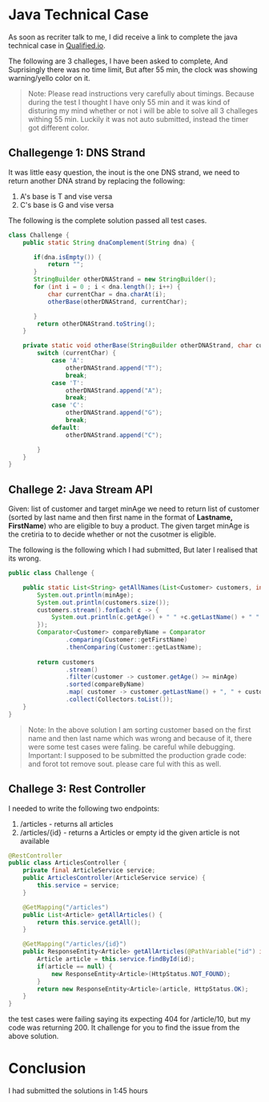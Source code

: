 # Java Technical Case
As soon as recriter talk to me, I did receive a link to complete the java technical case in [Qualified.io](https://www.qualified.io/assess/5bd1b12f82f35e000fb6e517/review?invite=mZCWebxYCohWbA).

The following are 3 challeges, I have been asked to complete, And Suprisingly there was no time limit, But after 55 min, the clock was showing warning/yello color on it.
> Note: Please read instructions very carefully about timings. Because during the test I thought I have only 55 min and it was kind of disturing my mind whether or not i will be able to solve all 3 challeges withing 55 min. Luckily it was not auto submitted, instead the timer got different color.

## Challegenge 1: DNS Strand

It was little easy question, the inout is the one DNS strand, we need to return another DNA strand by replacing the following:
1. A's base is T and vise versa
2. C's base is G and vise versa

The following is the complete solution passed all test cases.
```java
class Challenge {
    public static String dnaComplement(String dna) {

       if(dna.isEmpty()) {
           return "";
       }
       StringBuilder otherDNAStrand = new StringBuilder();
       for (int i = 0 ; i < dna.length(); i++) {
           char currentChar = dna.charAt(i);
           otherBase(otherDNAStrand, currentChar);

       }
        return otherDNAStrand.toString();
    }

    private static void otherBase(StringBuilder otherDNAStrand, char currentChar) {
        switch (currentChar) {
            case 'A':
                otherDNAStrand.append("T");
                break;
            case 'T':
                otherDNAStrand.append("A");
                break;
            case 'C':
                otherDNAStrand.append("G");
                break;
            default:
                otherDNAStrand.append("C");

        }
    }
}
```

## Challege 2: Java Stream API
Given: list of customer and target minAge
we need to return list of customer (sorted by last name and then first name in the format of **Lastname, FirstName**) who are eligible to buy a product. The given target minAge is the cretiria to to decide whether or not the cusotmer is eligible.

The following is the following which I had submitted, But later I realised that its wrong.
```java
public class Challenge {

    public static List<String> getAllNames(List<Customer> customers, int minAge) {
        System.out.println(minAge);
        System.out.println(customers.size());
        customers.stream().forEach( c -> {
            System.out.println(c.getAge() + " " +c.getLastName() + " " + c.getFirstName());
        });
        Comparator<Customer> compareByName = Comparator
                .comparing(Customer::getFirstName)
                .thenComparing(Customer::getLastName);
        
        return customers
                .stream()
                .filter(customer -> customer.getAge() >= minAge)
                .sorted(compareByName)
                .map( customer -> customer.getLastName() + ", " + customer.getFirstName())
                .collect(Collectors.toList());
    }
}
```

> Note: In the above solution I am sorting customer based on the first name and then last name which was wrong and because of it, there were some test cases were faling. be careful while debugging.
> Important: I supposed to be submitted the production grade code: and forot tot remove sout. please care ful with this as well.

## Challege 3: Rest Controller

I needed to write the following two endpoints:
1. /articles - returns all articles
2. /articles/{id} - returns a Articles or empty id the given article is not available

```java
@RestController
public class ArticlesController {
    private final ArticleService service;
    public ArticlesController(ArticleService service) {
        this.service = service;
    }

    @GetMapping("/articles")
    public List<Article> getAllArticles() {
        return this.service.getAll();
    }

    @GetMapping("/articles/{id}")
    public ResponseEntity<Article> getAllArticles(@PathVariable("id") int id) {
        Article article = this.service.findById(id);
        if(article == null) {
            new ResponseEntity<Article>(HttpStatus.NOT_FOUND);
        }
        return new ResponseEntity<Article>(article, HttpStatus.OK);
    }
}
```

the test cases were failing saying its expecting 404 for /article/10, but my code was returning 200.
It challenge for you to find the issue from the above solution.

# Conclusion
I had submitted the solutions in 1:45 hours